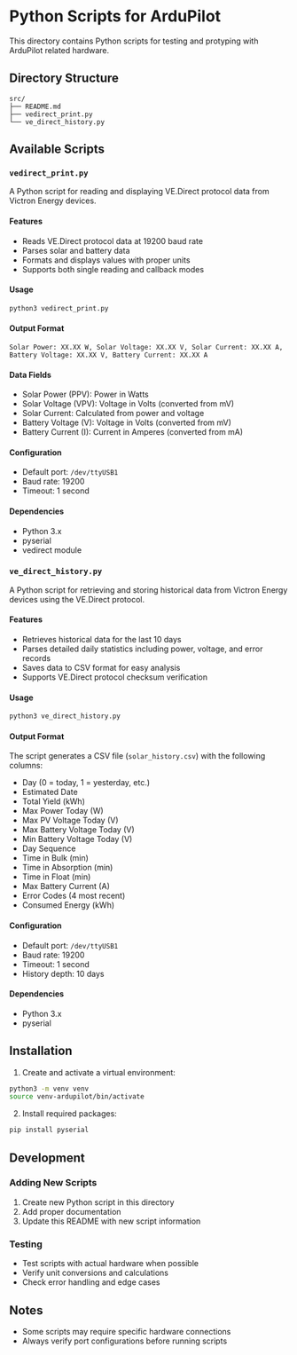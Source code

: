 # Python Scripts for ArduPilot

This directory contains Python scripts for testing and protyping with ArduPilot related hardware.


## Directory Structure
```
src/
├── README.md
├── vedirect_print.py
└── ve_direct_history.py
```


## Available Scripts

### `vedirect_print.py`

A Python script for reading and displaying VE.Direct protocol data from Victron Energy devices.

#### Features
- Reads VE.Direct protocol data at 19200 baud rate
- Parses solar and battery data
- Formats and displays values with proper units
- Supports both single reading and callback modes

#### Usage
```bash
python3 vedirect_print.py
```

#### Output Format
```
Solar Power: XX.XX W, Solar Voltage: XX.XX V, Solar Current: XX.XX A, Battery Voltage: XX.XX V, Battery Current: XX.XX A
```

#### Data Fields
- Solar Power (PPV): Power in Watts
- Solar Voltage (VPV): Voltage in Volts (converted from mV)
- Solar Current: Calculated from power and voltage
- Battery Voltage (V): Voltage in Volts (converted from mV)
- Battery Current (I): Current in Amperes (converted from mA)

#### Configuration
- Default port: `/dev/ttyUSB1`
- Baud rate: 19200
- Timeout: 1 second

#### Dependencies
- Python 3.x
- pyserial
- vedirect module

### `ve_direct_history.py`

A Python script for retrieving and storing historical data from Victron Energy devices using the VE.Direct protocol.

#### Features
- Retrieves historical data for the last 10 days
- Parses detailed daily statistics including power, voltage, and error records
- Saves data to CSV format for easy analysis
- Supports VE.Direct protocol checksum verification

#### Usage
```bash
python3 ve_direct_history.py
```

#### Output Format
The script generates a CSV file (`solar_history.csv`) with the following columns:
- Day (0 = today, 1 = yesterday, etc.)
- Estimated Date
- Total Yield (kWh)
- Max Power Today (W)
- Max PV Voltage Today (V)
- Max Battery Voltage Today (V)
- Min Battery Voltage Today (V)
- Day Sequence
- Time in Bulk (min)
- Time in Absorption (min)
- Time in Float (min)
- Max Battery Current (A)
- Error Codes (4 most recent)
- Consumed Energy (kWh)

#### Configuration
- Default port: `/dev/ttyUSB1`
- Baud rate: 19200
- Timeout: 1 second
- History depth: 10 days

#### Dependencies
- Python 3.x
- pyserial

## Installation

1. Create and activate a virtual environment:
```bash
python3 -m venv venv
source venv-ardupilot/bin/activate
```

2. Install required packages:
```bash
pip install pyserial
```

## Development

### Adding New Scripts
1. Create new Python script in this directory
2. Add proper documentation
3. Update this README with new script information

### Testing
- Test scripts with actual hardware when possible
- Verify unit conversions and calculations
- Check error handling and edge cases

## Notes
- Some scripts may require specific hardware connections
- Always verify port configurations before running scripts